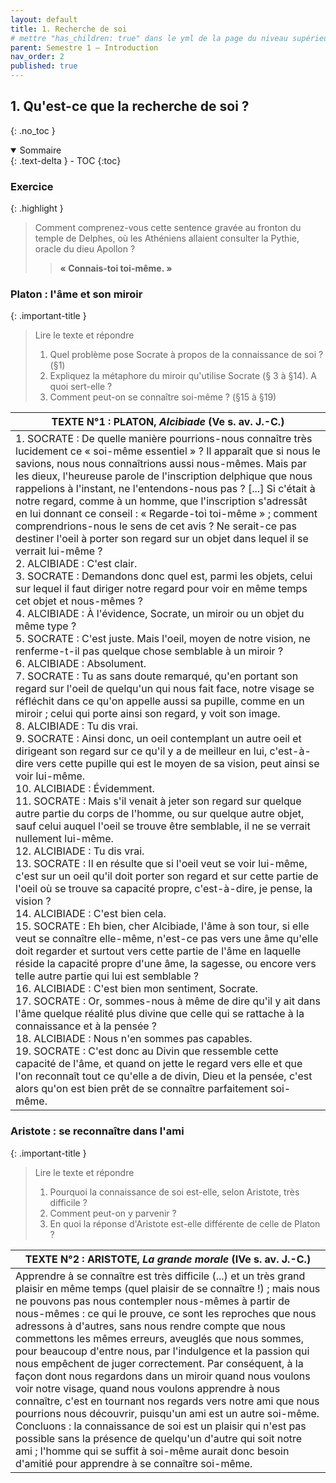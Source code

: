 ```yaml
---
layout: default
title: 1. Recherche de soi
# mettre "has_children: true" dans le yml de la page du niveau supérieur
parent: Semestre 1 – Introduction
nav_order: 2
published: true
---
```

## 1. Qu'est-ce que la recherche de soi ?

{: .no_toc }

<details open markdown="block">
  <summary>
    Sommaire
  </summary>
  {: .text-delta }
- TOC
{:toc}
</details>

### Exercice

{: .highlight }
> Comment comprenez-vous cette sentence gravée au fronton du temple de Delphes, où les Athéniens allaient consulter la Pythie, oracle du dieu Apollon ?
>
>> **« Connais-toi toi-même. »**   


### Platon : l'âme et son miroir

{: .important-title }
> Lire le texte et répondre
>
> 1. Quel problème pose Socrate à propos de la connaissance de soi ? (§1)
> 2. Expliquez la métaphore du miroir qu'utilise Socrate (§ 3 à §14). A quoi sert-elle ?
> 3. Comment peut-on se connaître soi-même ? (§15 à §19)


| TEXTE N°1 : PLATON, *Alcibiade* (Ve s. av. J.-C.)            |
| ------------------------------------------------------------ |
| 1. SOCRATE : De quelle manière pourrions-nous connaître très lucidement ce « soi-même essentiel » ? Il apparaît que si nous le savions, nous nous connaîtrions aussi nous-mêmes. Mais par les dieux, l'heureuse parole de l'inscription delphique que nous rappelions à l'instant, ne l'entendons-nous pas ? [...] Si c'était à notre regard, comme à un homme, que l'inscription s'adressât en lui donnant ce conseil : « Regarde-toi toi-même » ; comment comprendrions-nous le sens de cet avis ? Ne serait-ce pas destiner l'oeil à porter son regard sur un objet dans lequel il se verrait lui-même ? <br/>2. ALCIBIADE : C'est clair. <br/>3. SOCRATE : Demandons donc quel est, parmi les objets, celui sur lequel il faut diriger notre regard pour voir en même temps cet objet et nous-mêmes ? <br/>4. ALCIBIADE : À l'évidence, Socrate, un miroir ou un objet du même type ? <br/>5. SOCRATE : C'est juste. Mais l'oeil, moyen de notre vision, ne renferme-t-il pas quelque chose semblable à un miroir ? <br/>6. ALCIBIADE : Absolument. <br/>7. SOCRATE : Tu as sans doute remarqué, qu'en portant son regard sur l'oeil de quelqu'un qui nous fait face, notre visage se réfléchit dans ce qu'on appelle aussi sa pupille, comme en un miroir ; celui qui porte ainsi son regard, y voit son image. <br/>8. ALCIBIADE : Tu dis vrai. <br/>9. SOCRATE : Ainsi donc, un oeil contemplant un autre oeil et dirigeant son regard sur ce qu'il y a de meilleur en lui, c'est-à-dire vers cette pupille qui est le moyen de sa vision, peut ainsi se voir lui-même. <br/>10. ALCIBIADE : Évidemment. <br/>11. SOCRATE : Mais s'il venait à jeter son regard sur quelque autre partie du corps de l'homme, ou sur quelque autre objet, sauf celui auquel l'oeil se trouve être semblable, il ne se verrait nullement lui-même. <br/>12. ALCIBIADE : Tu dis vrai. <br/>13. SOCRATE : Il en résulte que si l'oeil veut se voir lui-même, c'est sur un oeil qu'il doit porter son regard et sur cette partie de l'oeil où se trouve sa capacité propre, c'est-à-dire, je pense, la vision ? <br/>14. ALCIBIADE : C'est bien cela. <br/>15. SOCRATE : Eh bien, cher Alcibiade, l'âme à son tour, si elle veut se connaître elle-même, n'est-ce pas vers une âme qu'elle doit regarder et surtout vers cette partie de l'âme en laquelle réside la capacité propre d'une âme, la sagesse, ou encore vers telle autre partie qui lui est semblable ? <br/>16. ALCIBIADE : C'est bien mon sentiment, Socrate. <br/>17. SOCRATE : Or, sommes-nous à même de dire qu'il y ait dans l'âme quelque réalité plus divine que celle qui se rattache à la connaissance et à la pensée ? <br/>18. ALCIBIADE : Nous n'en sommes pas capables. <br/>19. SOCRATE : C'est donc au Divin que ressemble cette capacité de l'âme, et quand on jette le regard vers elle et que l'on reconnaît tout ce qu'elle a de divin, Dieu et la pensée, c'est alors qu'on est bien prêt de se connaître parfaitement soi-même. |


### Aristote : se reconnaître dans l'ami

{: .important-title }
> Lire le texte et répondre
> 
>1. Pourquoi la connaissance de soi est-elle, selon Aristote, très difficile ?
>2. Comment peut-on y parvenir ?
>3. En quoi la réponse d'Aristote est-elle différente de celle de Platon ?



| TEXTE N°2 : ARISTOTE, *La grande morale* (IVe s. av. J.-C.)  |
| ------------------------------------------------------------ |
| Apprendre à se connaître est très difficile (...) et un très grand plaisir en même temps (quel plaisir de se connaître !) ; mais nous ne pouvons pas nous contempler nous-mêmes à partir de nous-mêmes : ce qui le prouve, ce sont les reproches que nous adressons à d'autres, sans nous rendre compte que nous commettons les mêmes erreurs, aveuglés que nous sommes, pour beaucoup d'entre nous, par l'indulgence et la passion qui nous empêchent de juger correctement. Par conséquent, à la façon dont nous regardons dans un miroir quand nous voulons voir notre visage, quand nous voulons apprendre à nous connaître, c'est en tournant nos regards vers notre ami que nous pourrions nous découvrir, puisqu'un ami est un autre soi-même. Concluons : la connaissance de soi est un plaisir qui n'est pas possible sans la présence de quelqu'un d'autre qui soit notre ami ; l'homme qui se suffit à soi-même aurait donc besoin d'amitié pour apprendre à se connaître soi-même. |
